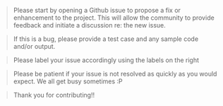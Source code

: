 > Please start by opening a Github issue to propose a fix or enhancement to the project.
  This will allow the community to provide feedback and initiate a discussion re: the new issue.

> If this is a bug, please provide a test case and any sample code and/or output.

> Please label your issue accordingly using the labels on the right

> Please be patient if your issue is not resolved as quickly as you would expect. We all get busy sometimes :P

> Thank you for contributing!! 
